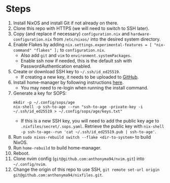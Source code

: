 # Steps

1. Install NixOS and install Git if not already on there.
1. Clone this repo with HTTPS (we will need to switch to SSH later).
1. Copy (and replace if necessary) `configuration.nix` and `hardware-configuration.nix` from `/etc/nixos/` into the desired system directory.
1. Enable Flakes by adding `nix.settings.experimental-features = [ "nix-command" "flakes" ];` to `configuration.nix`.
    - Also add `git` and `vim` to `environment.systemPackages`.
    - Enable ssh now if needed, this is the default ssh with PasswordAuthentication enabled.
1. Create or download SSH key to `~/.ssh/id_ed25519`.
    - If creating a new key, it needs to be uploaded to [GitHub](https://github.com/settings/keys).
1. Install home-manager by following instructions [here](https://nix-community.github.io/home-manager/index.xhtml#sec-install-standalone).
    - You may need to re-login when running the install command.
1. Generate a key for SOPS:
    ```
    mkdir -p ~/.config/sops/age
    nix-shell -p ssh-to-age --run "ssh-to-age -private-key -i ~/.ssh/id_ed25519 > ~/.config/sops/age/keys.txt"
    ```
    - If this is a new SSH key, you will need to add the public key age to `.nixfiles/secret/.sops.yaml`. Retrieve the public key with `nix-shell -p ssh-to-age--run 'cat ~/.ssh/id_ed25519.pub | ssh-to-age'`.
1. Run `sudo nixos-rebuild switch --flake <dir-to-system>` to build NixOS.
1. Run `home-rebuild` to build home-manager.
1. Reboot.
1. Clone nvim config (`git@github.com:anthonyma94/nvim.git`) into `~/.config/nvim`.
1. Change the origin of this repo to use SSH, `git remote set-url origin git@github.com:anthonyma94/nixfiles.git`.

